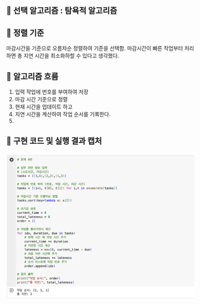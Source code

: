 ## 🔷 선택 알고리즘 : 탐욕적 알고리즘

## 🔹 정렬 기준
마감시간을 기준으로 오름차순 정렬하여 기준을 선택함. 
마감시간이 빠른 작업부터 처리하면 총 지연 시간을 최소화하할 수 있다고 생각했다.

## 🔹 알고리즘 흐름
1) 입력 작업에 번호를 부여하여 저장
2) 마감 시간 기준으로 정렬
3) 현재 시간을 업데이트 하고
4) 지연 시간을 계산하여 작업 순서를 기록한다.
5) 
## 🔹 구현 코드 및 실행 결과 캡처
![BFS 실행 결과 캡처](problem4.png)

